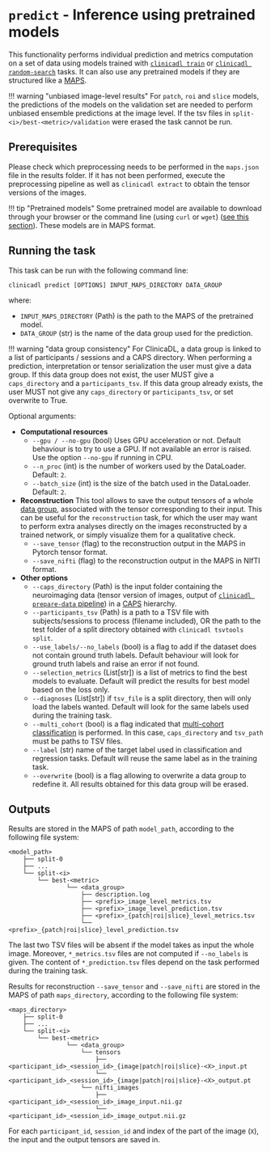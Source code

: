 # `predict` - Inference using pretrained models

This functionality performs individual prediction and metrics computation on a set of data using models trained with
[`clinicadl train`](./Train/Introduction.md) or [`clinicadl random-search`](./RandomSearch.md)
tasks. It can also use any pretrained models if they are structured like a [MAPS](./Introduction.md).

!!! warning "unbiased image-level results"
    For `patch`, `roi` and `slice` models, the predictions of the models on the
    validation set are needed to perform unbiased ensemble predictions at the image level. 
    If the tsv files in `split-<i>/best-<metric>/validation` were erased the task cannot
    be run.

## Prerequisites

Please check which preprocessing needs to
be performed in the `maps.json` file in the results folder. If it has
not been performed, execute the preprocessing pipeline as well as `clinicadl
extract` to obtain the tensor versions of the images.

!!! tip "Pretrained models"
    Some pretrained model are available to download through your browser or the
    command line (using `curl` or `wget`) ([see this
    section](https://clinicadl.readthedocs.io/en/stable/#pretrained-models)).
    These models are in MAPS format.

## Running the task
This task can be run with the following command line:
```Text
clinicadl predict [OPTIONS] INPUT_MAPS_DIRECTORY DATA_GROUP
```
where:

- `INPUT_MAPS_DIRECTORY` (Path) is the path to the MAPS of the pretrained model.
- `DATA_GROUP` (str) is the name of the data group used for the prediction.

!!! warning "data group consistency"
    For ClinicaDL, a data group is linked to a list of participants / sessions and a CAPS directory.
    When performing a prediction, interpretation or tensor serialization the user must give a data group.
    If this data group does not exist, the user MUST give a `caps_directory` and a `participants_tsv`.
    If this data group already exists, the user MUST not give any `caps_directory` or `participants_tsv`, or set overwrite to True.

Optional arguments:

- **Computational resources**
    - `--gpu / --no-gpu` (bool) Uses GPU acceleration or not. Default behaviour is to try to use a
      GPU. If not available an error is raised. Use the option `--no-gpu` if running in CPU.
    - `--n_proc` (int) is the number of workers used by the DataLoader. Default: `2`.
    - `--batch_size` (int) is the size of the batch used in the DataLoader. Default: `2`.
- **Reconstruction**
This tool allows to save the output tensors of a whole [data group](./Introduction.md), associated with the tensor corresponding to their input.
This can be useful for the `reconstruction` task, for which the user may want to perform extra analyses directly on the images reconstructed by a trained network, or simply visualize them for a qualitative check.
    - `--save_tensor` (flag) to the reconstruction output in the MAPS in Pytorch tensor format.
    - `--save_nifti` (flag) to the reconstruction output in the MAPS in NIfTI format.
- **Other options**
    - `--caps_directory` (Path) is the input folder containing the neuroimaging data
      (tensor version of images, output of [`clinicadl prepare-data`
      pipeline](Preprocessing/Extract.md)) in a
      [CAPS](https://aramislab.paris.inria.fr/clinica/docs/public/latest/CAPS/Introduction/) hierarchy.
    - `--participants_tsv` (Path) is a path to a TSV file with subjects/sessions to process (filename
      included), OR the path to the test folder of a split directory obtained with `clinicadl tsvtools split`.
    - `--use_labels/--no_labels` (bool) is a flag to add if the dataset does not contain ground truth labels. 
      Default behaviour will look for ground truth labels and raise an error if not found.
    - `--selection_metrics` (List[str]) is a list of metrics to find the best models to evaluate.
      Default will predict the results for best model based on the loss only.
    - `--diagnoses` (List[str]) if `tsv_file` is a split directory, then will only load the labels wanted.
    Default will look for the same labels used during the training task.
    - `--multi_cohort` (bool) is a flag indicated that [multi-cohort classification](Train/Details.md#multi-cohort)
     is performed.
    In this case, `caps_directory` and `tsv_path` must be paths to TSV files.
    - `--label` (str) name of the target label used in classification and regression tasks.
      Default will reuse the same label as in the training task.
    - `--overwrite` (bool) is a flag allowing to overwrite a data group to redefine it. All results obtained
    for this data group will be erased.

## Outputs

Results are stored in the MAPS of path `model_path`, according to
the following file system:
```
<model_path>
    ├── split-0  
    ├── ...  
    └── split-<i>
        └── best-<metric>
                └── <data_group>
                    ├── description.log
                    ├── <prefix>_image_level_metrics.tsv
                    ├── <prefix>_image_level_prediction.tsv
                    ├── <prefix>_{patch|roi|slice}_level_metrics.tsv
                    └── <prefix>_{patch|roi|slice}_level_prediction.tsv

```
The last two TSV files will be absent if the model takes as input the whole
image. Moreover, `*_metrics.tsv` files are not computed if `--no_labels` is given.
The content of `*_prediction.tsv` files depend on the task performed during the training task.

Results for reconstruction `--save_tensor` and `--save_nifti` are stored in the MAPS of path `maps_directory`, according to the following file system:
```
<maps_directory>
    ├── split-0  
    ├── ...  
    └── split-<i>
        └── best-<metric>
                └── <data_group>
                    └── tensors
                        ├── <participant_id>_<session_id>_{image|patch|roi|slice}-<X>_input.pt
                        └── <participant_id>_<session_id>_{image|patch|roi|slice}-<X>_output.pt
                    └── nifti_images
                        ├── <participant_id>_<session_id>_image_input.nii.gz
                        └── <participant_id>_<session_id>_image_output.nii.gz
```
For each `participant_id`, `session_id` and index of the part of the image (`X`),
the input and the output tensors are saved in.

